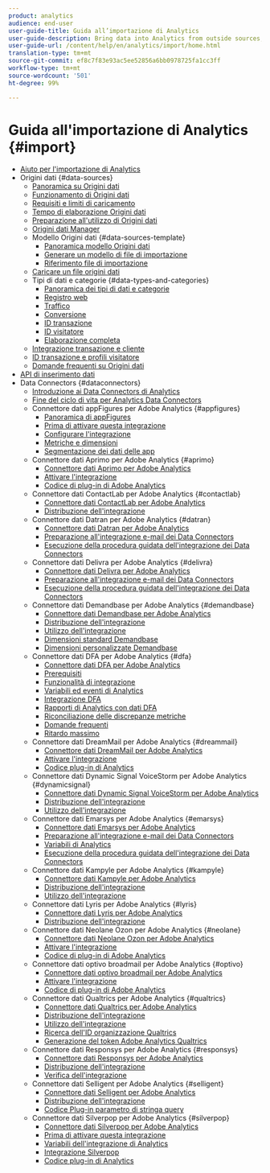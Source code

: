 ```yaml
---
product: analytics
audience: end-user
user-guide-title: Guida all’importazione di Analytics
user-guide-description: Bring data into Analytics from outside sources, either in bulk or real-time. Includes Data Sources, Data Insertion API, and Data Connectors.
user-guide-url: /content/help/en/analytics/import/home.html
translation-type: tm+mt
source-git-commit: ef8c7f83e93ac5ee52856a6bb0978725fa1cc3ff
workflow-type: tm+mt
source-wordcount: '501'
ht-degree: 99%

---
```



# Guida all&#39;importazione di Analytics {#import}

+ [Aiuto per l&#39;importazione di Analytics](home.md)
+ Origini dati {#data-sources}
   + [Panoramica su Origini dati](c-data-sources/datasrc-home.md)
   + [Funzionamento di Origini dati](c-data-sources/datasrc-how-data-sources-works.md)
   + [Requisiti e limiti di caricamento](c-data-sources/datasrc-requirements.md)
   + [Tempo di elaborazione Origini dati](c-data-sources/datasrc-processing-time.md)
   + [Preparazione all&#39;utilizzo di Origini dati](c-data-sources/datasrc-preparing.md)
   + [Origini dati Manager](c-data-sources/datasrc-manager.md)
   + Modello Origini dati {#data-sources-template}
      + [Panoramica modello Origini dati](c-data-sources/datasrc-template/datasrc-template-file.md)
      + [Generare un modello di file di importazione](c-data-sources/datasrc-template/t-datasrc-creating-data-sources-file.md)
      + [Riferimento file di importazione](c-data-sources/datasrc-template/datasrc-import-file-reference.md)
   + [Caricare un file origini dati](c-data-sources/t-datasrc-uploading-data.md)
   + Tipi di dati e categorie {#data-types-and-categories}
      + [Panoramica dei tipi di dati e categorie](c-data-sources/c-datasrc-types/datasrc-categories.md)
      + [Registro web](c-data-sources/c-datasrc-types/datasrc-web-log.md)
      + [Traffico](c-data-sources/c-datasrc-types/datasrc-traffic.md)
      + [Conversione](c-data-sources/c-datasrc-types/datasrc-conversion.md)
      + [ID transazione](c-data-sources/c-datasrc-types/datasrc-transactionid.md)
      + [ID visitatore](c-data-sources/c-datasrc-types/datasrc-visitorid.md)
      + [Elaborazione completa](c-data-sources/c-datasrc-types/datasrc-full-processing.md)
   + [Integrazione transazione e cliente](c-data-sources/datasrc-integrating-offline-data.md)
   + [ID transazione e profili visitatore](c-data-sources/datasrc-tid-visitor-profile.md)
   + [Domande frequenti su Origini dati](c-data-sources/datasrc-faq.md)
+ [API di inserimento dati](c-data-insertion-api/c-data-insertion-api.md)
+ Data Connectors {#dataconnectors}
   + [Introduzione ai Data Connectors di Analytics](data-connectors/getting-started-data-connectors.md)
   + [Fine del ciclo di vita per  Analytics Data Connectors](data-connectors/data-connectors-eol.md)
   + Connettore dati appFigures per Adobe Analytics {#appfigures}
      + [Panoramica di appFigures](data-connectors/appfigures-overview/appfigures-overview.md)
      + [Prima di attivare questa integrazione](data-connectors/appfigures-overview/appfigures-before-activation.md)
      + [Configurare l&#39;integrazione](data-connectors/appfigures-overview/t-appfigures-integration.md)
      + [Metriche e dimensioni](data-connectors/appfigures-overview/appfigures-metrics.md)
      + [Segmentazione dei dati delle app](data-connectors/appfigures-overview/appfigures-segment-filter.md)
   + Connettore dati Aprimo per Adobe Analytics {#aprimo}
      + [Connettore dati Aprimo per Adobe Analytics](data-connectors/aprimo-overview/aprimo-overview.md)
      + [Attivare l&#39;integrazione](data-connectors/aprimo-overview/t-aprimo-activate.md)
      + [Codice di plug-in di Adobe Analytics](data-connectors/aprimo-overview/aprimo-sitecatalyst-code.md)
   + Connettore dati ContactLab per Adobe Analytics {#contactlab}
      + [Connettore dati ContactLab per Adobe Analytics](data-connectors/c-contactlab-data-connector-for-adobe-analytics/c-contactlab-data-connector-for-adobe-analytics.md)
      + [Distribuzione dell&#39;integrazione](data-connectors/c-contactlab-data-connector-for-adobe-analytics/contactlab-deploying-the-integration.md)
   + Connettore dati Datran per Adobe Analytics {#datran}
      + [Connettore dati Datran per Adobe Analytics](data-connectors/datran-integration-overview/datran-integration-overview.md)
      + [Preparazione all&#39;integrazione e-mail dei Data Connectors](data-connectors/datran-integration-overview/datran-configuring-integration.md)
      + [Esecuzione della procedura guidata dell&#39;integrazione dei Data Connectors](data-connectors/datran-integration-overview/t-datran-wizard.md)
   + Connettore dati Delivra per Adobe Analytics {#delivra}
      + [Connettore dati Delivra per Adobe Analytics](data-connectors/delivra-integration-overview/delivra-integration-overview.md)
      + [Preparazione all&#39;integrazione e-mail dei Data Connectors](data-connectors/delivra-integration-overview/delivra-configuring-the-genesis-delivra-integration.md)
      + [Esecuzione della procedura guidata dell&#39;integrazione dei Data Connectors](data-connectors/delivra-integration-overview/t-delivra-running-the-genesis-integration-wizard.md)
   + Connettore dati Demandbase per Adobe Analytics {#demandbase}
      + [Connettore dati Demandbase per Adobe Analytics](data-connectors/demandbase-home/demandbase-home.md)
      + [Distribuzione dell&#39;integrazione](data-connectors/demandbase-home/demandbase-deploying.md)
      + [Utilizzo dell&#39;integrazione](data-connectors/demandbase-home/demandbase-using-integration.md)
      + [Dimensioni standard Demandbase](data-connectors/demandbase-home/demandbase-standard-dimensions.md)
      + [Dimensioni personalizzate Demandbase](data-connectors/demandbase-home/demandbase-custom-dimensions.md)
   + Connettore dati DFA per Adobe Analytics {#dfa}
      + [Connettore dati DFA per Adobe Analytics](data-connectors/dfa-data-connector-analytics/dfa-data-connector-analytics.md)
      + [Prerequisiti](data-connectors/dfa-data-connector-analytics/dfa-prerequisites.md)
      + [Funzionalità di integrazione](data-connectors/dfa-data-connector-analytics/dfa-integration-features.md)
      + [Variabili ed eventi di Analytics](data-connectors/dfa-data-connector-analytics/dfa-analytics-variables-and-events.md)
      + [Integrazione DFA](data-connectors/dfa-data-connector-analytics/dfa-integration.md)
      + [Rapporti di Analytics con dati DFA](data-connectors/dfa-data-connector-analytics/dfa-analytics-reports.md)
      + [Riconciliazione delle discrepanze metriche](data-connectors/dfa-data-connector-analytics/dfa-reconciling-metric-discrepancies.md)
      + [Domande frequenti](data-connectors/dfa-data-connector-analytics/dfa-faq.md)
      + [Ritardo massimo](data-connectors/dfa-data-connector-analytics/maxdelay.md)
   + Connettore dati DreamMail per Adobe Analytics {#dreammail}
      + [Connettore dati DreamMail per Adobe Analytics](data-connectors/dreammail-overview/dreammail-overview.md)
      + [Attivare l&#39;integrazione](data-connectors/dreammail-overview/t-dreammail-activate.md)
      + [Codice plug-in di Analytics](data-connectors/dreammail-overview/dreammail-analytics-code.md)
   + Connettore dati Dynamic Signal VoiceStorm per Adobe Analytics {#dynamicsignal}
      + [Connettore dati Dynamic Signal VoiceStorm per Adobe Analytics](data-connectors/dynamic-signal-for-analytics/dynamic-signal-for-analytics.md)
      + [Distribuzione dell&#39;integrazione](data-connectors/dynamic-signal-for-analytics/dynamic-signal-deploy-integration.md)
      + [Utilizzo dell&#39;integrazione](data-connectors/dynamic-signal-for-analytics/dynamic-signal-use-integration.md)
   + Connettore dati Emarsys per Adobe Analytics {#emarsys}
      + [Connettore dati Emarsys per Adobe Analytics](data-connectors/emarsys-overview/emarsys-overview.md)
      + [Preparazione all&#39;integrazione e-mail dei Data Connectors](data-connectors/emarsys-overview/emarsys-configure-integration.md)
      + [Variabili di Analytics](data-connectors/emarsys-overview/emarsys-variables.md)
      + [Esecuzione della procedura guidata dell&#39;integrazione dei Data Connectors](data-connectors/emarsys-overview/emarsys-wizard.md)
   + Connettore dati Kampyle per Adobe Analytics {#kampyle}
      + [Connettore dati Kampyle per Adobe Analytics](data-connectors/kampyle-home/kampyle-home.md)
      + [Distribuzione dell&#39;integrazione](data-connectors/kampyle-home/kampyle-deploy.md)
      + [Utilizzo dell&#39;integrazione](data-connectors/kampyle-home/kampyle-integration.md)
   + Connettore dati Lyris per Adobe Analytics {#lyris}
      + [Connettore dati Lyris per Adobe Analytics](data-connectors/lyris-overview/lyris-overview.md)
      + [Distribuzione dell&#39;integrazione](data-connectors/lyris-overview/lyris-deploy-integration.md)
   + Connettore dati Neolane Ozon per Adobe Analytics {#neolane}
      + [Connettore dati Neolane Ozon per Adobe Analytics](data-connectors/neolane-overview/neolane-overview.md)
      + [Attivare l&#39;integrazione](data-connectors/neolane-overview/neolane-activate.md)
      + [Codice di plug-in di Adobe Analytics](data-connectors/neolane-overview/neolane-plugin-code.md)
   + Connettore dati optivo broadmail per Adobe Analytics {#optivo}
      + [Connettore dati optivo broadmail per Adobe Analytics](data-connectors/optivo-overview/optivo-overview.md)
      + [Attivare l&#39;integrazione](data-connectors/optivo-overview/optivo-activate.md)
      + [Codice di plug-in di Adobe Analytics](data-connectors/optivo-overview/optivo-plugin-code.md)
   + Connettore dati Qualtrics per Adobe Analytics {#qualtrics}
      + [Connettore dati Qualtrics per Adobe Analytics](data-connectors/qualtrics-overview/qualtrics-overview.md)
      + [Distribuzione dell&#39;integrazione](data-connectors/qualtrics-overview/qualtrics-deploying.md)
      + [Utilizzo dell&#39;integrazione](data-connectors/qualtrics-overview/qualtrics-integration.md)
      + [Ricerca dell&#39;ID organizzazione Qualtrics](data-connectors/qualtrics-overview/qualtrics-org-id.md)
      + [Generazione del token Adobe Analytics Qualtrics](data-connectors/qualtrics-overview/qualtrics-token.md)
   + Connettore dati Responsys per Adobe Analytics {#responsys}
      + [Connettore dati Responsys per Adobe Analytics](data-connectors/responsys-home/responsys-home.md)
      + [Distribuzione dell&#39;integrazione](data-connectors/responsys-home/responsys-deploy/responsys-deploy.md)
      + [Verifica dell&#39;integrazione](data-connectors/responsys-home/responsys-verify.md)
   + Connettore dati Selligent per Adobe Analytics {#selligent}
      + [Connettore dati Selligent per Adobe Analytics](data-connectors/selligent-overview/selligent-overview.md)
      + [Distribuzione dell&#39;integrazione](data-connectors/selligent-overview/selligent-deploy-integration.md)
      + [Codice Plug-in parametro di stringa query](data-connectors/selligent-overview/selligent-plugin-code.md)
   + Connettore dati Silverpop per Adobe Analytics {#silverpop}
      + [Connettore dati Silverpop per Adobe Analytics](data-connectors/silverpop-overview/silverpop-overview.md)
      + [Prima di attivare questa integrazione](data-connectors/silverpop-overview/silverpop-before-activation/silverpop-before-activation.md)
      + [Variabili dell&#39;integrazione di Analytics](data-connectors/silverpop-overview/silverpop-variables.md)
      + [Integrazione Silverpop](data-connectors/silverpop-overview/silverpop-wizard.md)
      + [Codice plug-in di Analytics](data-connectors/silverpop-overview/silverpop-analytics-code.md)
